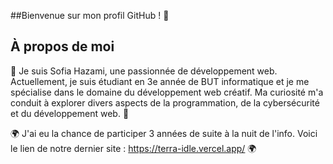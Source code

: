 ##Bienvenue sur mon profil GitHub ! 👋

## À propos de moi
🌱 Je suis Sofia Hazami, une passionnée de développement web. Actuellement, je suis étudiant en 3e année de BUT informatique et je me spécialise dans le domaine du développement web créatif. Ma curiosité m'a conduit à explorer divers aspects de la programmation, de la cybersécurité et du développement web. 🌱

🌍 J'ai eu la chance de participer 3 années de suite à la nuit de l'info. Voici le lien de notre dernier site : https://terra-idle.vercel.app/ 🌍
